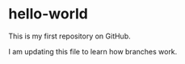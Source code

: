# hello-world
This is my first repository on GitHub.

I am updating this file to learn how branches work.
